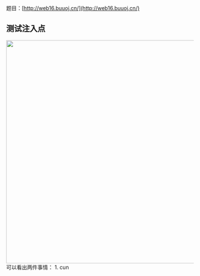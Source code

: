 题目：[http://web16.buuoj.cn/](http://web16.buuoj.cn/)

## 测试注入点

<img src="http://wujiashuaitupiancunchu.oss-cn-shanghai.aliyuncs.com/jupyter_notebook_img/l95xmk6vhr.png" width="600px" />
可以看出两件事情：
1. cun

```{.python .input}

```
